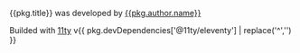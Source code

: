 {{pkg.title}} was developed by [{{pkg.author.name}}]({{pkg.author.url}})

Builded with [11ty] v{{ pkg.devDependencies['@11ty/eleventy'] | replace('^','') }}

[11ty]: //11ty.dev
